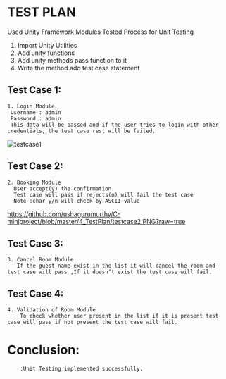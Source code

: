 # TEST PLAN

Used Unity Framework
Modules Tested
Process for Unit Testing
1. Import Unity Utilities
2. Add unity functions
3. Add unity methods pass function to it
4. Write the method add test case statement


## Test Case 1:
    1. Login Module
     Username : admin
     Password : admin
     This data will be passed and if the user tries to login with other credentials, the test case rest will be failed.
     
 ![testcase1](https://user-images.githubusercontent.com/67991189/114998658-cde14700-9ebe-11eb-9a78-4eb610cdd06a.png)
 
## Test Case 2:
    2. Booking Module
      User accept(y) the confirmation
      Test case will pass if rejects(n) will fail the test case
      Note :char y/n will check by ASCII value
      
https://github.com/ushagurumurthy/C-miniproject/blob/master/4_TestPlan/testcase2.PNG?raw=true

## Test Case 3:
    3. Cancel Room Module
       If the guest name exist in the list it will cancel the room and test case will pass ,If it doesn’t exist the test case will fail.

## Test Case 4:
    4. Validation of Room Module
        To check whether user present in the list if it is present test case will pass if not present the test case will fail.
        
        
# Conclusion:
        :Unit Testing implemented successfully.


